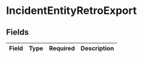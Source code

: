 # IncidentEntityRetroExport


## Fields

| Field       | Type        | Required    | Description |
| ----------- | ----------- | ----------- | ----------- |